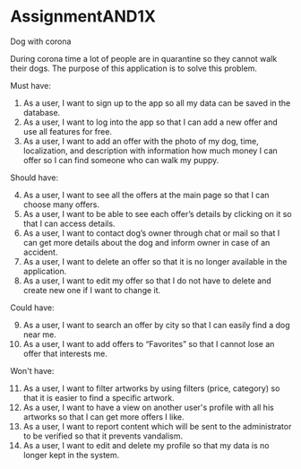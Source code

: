 # AssignmentAND1X

Dog with corona



During corona time a lot of people are in quarantine so they cannot walk their dogs. The purpose of this application is to solve this problem. 



Must have:



1.	As a user, I want to sign up to the app so all my data can be saved in the database.
2.	As a user, I want to log into the app so that I can add a new offer and use all features for free.
3.	As a user, I want to add an offer with the photo of my dog, time, localization, and description with information how much money I can offer so I can find someone who can walk my puppy.



Should have:



4.	As a user, I want to see all the offers at the main page so that I can choose many offers. 
5.	As a user, I want to be able to see each offer’s details by clicking on it so that I can access details.
6.	As a user, I want to contact dog’s owner through chat or mail so that I can get more details about the dog and inform owner in case of an accident.
7.	As a user, I want to delete an offer so that it is no longer available in the application.
8.	As a user, I want to edit my offer so that I do not have to delete and create new one if I want to change it.



Could have:



9.	As a user, I want to search an offer by city so that I can easily find a dog near me.
10.	As a user, I want to add offers to “Favorites” so that I cannot lose an offer that interests me.



Won't have:


11.	As a user, I want to filter artworks by using filters (price, category) so that it is easier to find a specific artwork.
12.	As a user, I want to have a view on another user's profile with all his artworks so that I can get more offers I like.
13.	As a user, I want to report content which will be sent to the administrator to be verified so that it prevents vandalism.
14.	As a user, I want to edit and delete my profile so that my data is no longer kept in the system.

